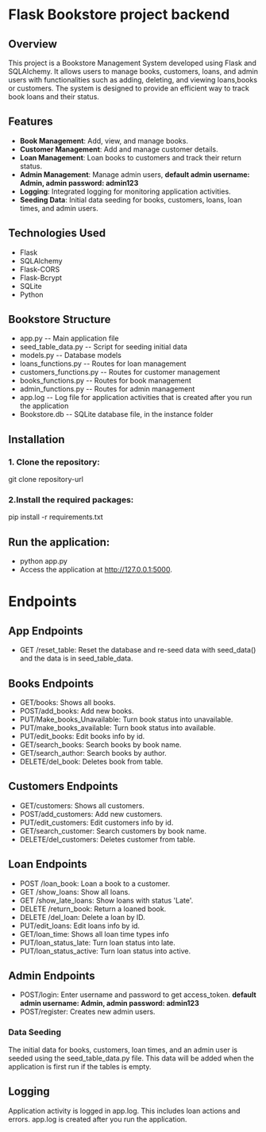 # Flask Bookstore project backend
## Overview
This project is a Bookstore Management System developed using Flask and SQLAlchemy. It allows users to manage books, customers, loans, and admin users with functionalities such as adding, deleting, and viewing loans,books or customers. The system is designed to provide an efficient way to track book loans and their status.

## Features
- **Book Management**: Add, view, and manage books.
- **Customer Management**: Add and manage customer details.
- **Loan Management**: Loan books to customers and track their return status.
- **Admin Management**: Manage admin users, **default admin username: Admin, admin password: admin123**
- **Logging**: Integrated logging for monitoring application activities.
- **Seeding Data**: Initial data seeding for books, customers, loans, loan times, and admin users.

## Technologies Used
- Flask
- SQLAlchemy
- Flask-CORS
- Flask-Bcrypt
- SQLite
- Python

## Bookstore  Structure
- app.py -- Main application file
- seed_table_data.py -- Script for seeding initial data
- models.py -- Database models
- loans_functions.py -- Routes for loan management
- customers_functions.py -- Routes for customer management
- books_functions.py -- Routes for book management
- admin_functions.py -- Routes for admin management
- app.log -- Log file for application activities that is created after you run the application
- Bookstore.db -- SQLite database file, in the instance folder

## Installation
### 1. **Clone the repository**:
   git clone repository-url
### 2.**Install the required packages:**
pip install -r requirements.txt
## Run the application:
- python app.py
- Access the application at http://127.0.0.1:5000.
# Endpoints
## App Endpoints
- GET /reset_table: Reset the database and re-seed data with seed_data() and the data is in seed_table_data.
## Books Endpoints
- GET/books: Shows all books.
- POST/add_books: Add new books.
- PUT/Make_books_Unavailable: Turn book status into unavailable.
- PUT/make_books_available: Turn book status into available.
- PUT/edit_books: Edit books info by id.
- GET/search_books: Search books by book name.
- GET/search_author: Search books by author.
- DELETE/del_book: Deletes book from table.
## Customers Endpoints
- GET/customers: Shows all customers.
- POST/add_customers: Add new customers.
- PUT/edit_customers: Edit customers info by id.
- GET/search_customer: Search customers by book name.
- DELETE/del_customers: Deletes customer from table.
## Loan Endpoints
- POST /loan_book: Loan a book to a customer.
- GET /show_loans: Show all loans.
- GET /show_late_loans: Show loans with status 'Late'.
- DELETE /return_book: Return a loaned book.
- DELETE /del_loan: Delete a loan by ID.
- PUT/edit_loans: Edit loans info by id.
- GET/loan_time: Shows all loan time types info
- PUT/loan_status_late: Turn loan status into late.
- PUT/loan_status_active: Turn loan status into active.
## Admin Endpoints
- POST/login: Enter username and password to get access_token. **default admin username: Admin, admin password: admin123**
- POST/register: Creates new admin users.
### Data Seeding
The initial data for books, customers, loan times, and an admin user is seeded using the seed_table_data.py file. This data will be added when the application is first run if the tables is empty.

## Logging
Application activity is logged in app.log. This includes loan actions and errors. app.log is created after you run the application.
